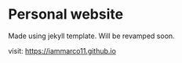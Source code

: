 # Personal website

Made using jekyll template. Will be revamped soon.

visit: https://iammarco11.github.io
